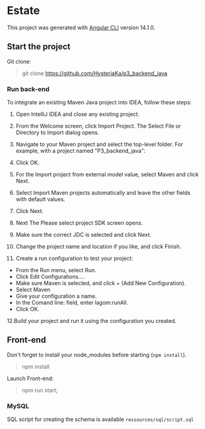 # Estate

This project was generated with [Angular CLI](https://github.com/angular/angular-cli) version 14.1.0.

## Start the project

Git clone:

> git clone https://github.com/HysteriaKa/p3_backend_java

### Run back-end
To integrate an existing Maven Java project into IDEA, follow these steps:

1. Open IntelliJ IDEA and close any existing project.

2. From the Welcome screen, click Import Project.
The Select File or Directory to Import dialog opens.

3. Navigate to your Maven project and select the top-level folder. For example, with a project named "P3_backend_java":

4. Click OK.
5. For the Import project from external model value, select Maven and click Next.
6. Select Import Maven projects automatically and leave the other fields with default values.
7. Click Next.
8. Next
The Please select project SDK screen opens.
9. Make sure the correct JDC is selected and click Next.
10. Change the project name and location if you like, and click Finish.
11. Create a run configuration to test your project:
- From the Run menu, select Run.
- Click Edit Configurations….
- Make sure Maven is selected, and click + (Add New Configuration).
- Select Maven
- Give your configuration a name.
- In the Comand line: field, enter lagom:runAll.
- Click OK.

12.Build your project and run it using the configuration you created.

## Front-end
Don't forget to install your node_modules before starting (`npm install`). 
> npm install

Launch Front-end:

> npm run start;

### MySQL

SQL script for creating the schema is available `ressources/sql/script.sql`
